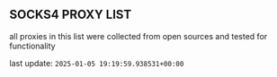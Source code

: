## SOCKS4 PROXY LIST

all proxies in this list were collected from open sources and tested for functionality

last update: `2025-01-05 19:19:59.938531+00:00`